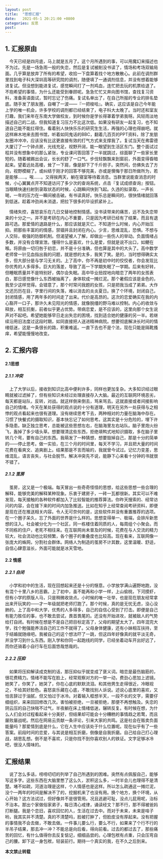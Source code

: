```yaml
---
layout: post
title:  "思想汇报"
date:   2021-05-1 20:21:00 +0800
categories: 反思
post: 
---
```


## 1. 汇报原由

​&#8194;&#8194;今天已经是四月底，马上就是五月了。这个月所遇到的事，可以用魔幻来描述也不为过。先是一场急雨一般的失恋，然后是复试被削没书读了，情场和考场双输局面。几乎算是放弃了所有的希望，收拾一下盘算着找个地方散散心。此前在调剂群里找到电子科大深圳高等研究院的调剂，随便填了一通调剂信息，并没有想着能够进复试。但没想到能进复试，感觉瞬间打了一剂鸡血，连忙把去玩的机票给退了。不抱希望的事情，为什么还能受到眷顾呢。急急忙忙又奔向图书馆，查找复习资料，准备英语面试，暂时忘记了伤痛。复试名单出了，在自己所报的专业的排名垫底。随手发了朋友圈，自嘲了一波——『一把梭哈』。确实，这应该是自己今年能上学的唯一机会，许多学校的调剂都已经结束了，电子科大太晚了。当时还和室友打趣，我们来年在东南大学做校友，到时候你是学长得罩着学弟我呀。风轻雨淡地描述自己的二战，但我知道复习压力不比这次低。如果没有研友一起复习，也不知道自己能不能扛得住。看着别人快快乐乐的研究生生活，再强的心理也得崩吧。就这样麻木地来去图书馆，听着如同鬼话的BBC，翻着几百页的PPT资料，除了发朋友圈冲冲冲，应该没有比这更直接有效的打气方式来支撑我了。复试当天在弗雷德大厦订了一个钟点房，光线充足，视野开阔，能一眼望到生活区东门。整个面试过程并没有想象中的那么紧张，专业课问答回答了一半就跳过，综面聊了一些家长里短的。随着被踢出会议，长长的舒了一口气。步伐轻飘飘来到窗前，外面变得昏暗起来。望着远处高楼，耸了一下肩，像是卸下了千斤担子。突然间，仿佛失去了方向，视野模糊了。或纠结于刚才的回答不够完美，亦或是懊悔于那日所做所为，若是能够……。唉……。又得挨两天，躺在寝室等待着消息。当群里说能查消息的时候，小心翼翼点开不知道访问了多少次的查询系统，点击『复试成绩查询』按钮。当眼睛快速扫射到录取状态的时候，心跳瞬间快到飞起。久违的拟录取，一声长喝，一年的压力在一瞬间被击破。有书读真好。快乐总是瞬间的，很快情绪就回落到低迷。趁着冲劲尚未消退，把拉下很多的毕设抓紧补上。	

​&#8194;&#8194;情绪失控，喜怒哀乐在几日交替地控制情感。没书读带来的痛苦，远不及失恋带来的十分之一。并不是考研在内心不重要，只是因为考研已经有了结果，而且有退路可选。那爱情的退路是什么，那应该就是灭亡。不知道什么时候，内心开始压抑。把那些丰富的的情感，禁锢并且封闭在内心。少言，思维混乱，恐惧。不想与人交际，极强的防御机制。但渴望被人了解，却做出一些伤人的举动。负面情绪占多数，并没有合理宣泄。懂得什么是喜欢，什么是爱，但就是说不出口，如鲠在喉。将原由一切归咎于初恋，并不是十分准确，但也算是其中的大头了。高中数学老师曾一针见血指出我的问题，就是想的太多，我笑了笑。是的，当时想得确实太多，但大部分是与学习无关的。上了高中，你不再是初中时的佼佼者，你会发现比你优秀的人多得多。巨大的落差，导致了高一下学期失眠了一学期。后来有好转，但睡眠质量并不是特别好，偶尔会失眠。高中毕业扭捏地向暗恋了两年的女孩表白，那日感觉像什么东西被抽离了，身体软成一摊烂泥。那个暑假应该是金色的，我至少这样觉得。会错意了，那个时常问我题的女孩，只是把我当成了弟弟。大作文还历历在目，字里行间的失落，难以消去的炎炎夏日。换了个环境，封闭自己，封闭情感，用了两年多的时间走了出来。代价是高昂的。这次的恋爱确实在我的内心豁开一口子，那许久未见阳光的情感，就像脱缰的野马难以控制。内心的收敛与释放，相互抗衡，前者似乎更占优势。带病恋爱，是不应该的，这里向那个女生说声对不起吧。希望她能够早日走出失恋的困境，找到适合她的健康的另一半。若继续沿用旧法度过这段时期，如同直接把人送进精神病院。想要彻底解决长时间的情绪低迷，这是一条很长的路，积重难返。一直下去也不是个法，现在只能是隔靴搔痒，希望能慢慢地改变。

## 2. 汇报内容

#### 2.1思想

##### 2.1.1 冲突

​&#8194;&#8194;上了大学以后，接收到知识比高中便利许多，同样也更加复杂。大多知识经过眼睛就被过滤掉了，但有些知识未经过处理直接存入大脑。最近的互联网环境恶劣，每天都是站队，反转，对战。就这样倒来倒去，骂来骂去。这就直接或者间接影响自己的情绪。今天在某处获得的观点说的十分有道理，明天在另外一处获得与之相悖的观点看起来也很有道理。没有继续思考下去，两种相对的力量在脑海中存在。习惯了快餐式的摄取知识，基本快忘记了如何思考。这其实是十分危险的，埋下许多隐患。缺乏独立思考，总能被这些思想左右，在脑海里左右站队。脑子里炮火纷飞，轰掉了多少墙头草。想要理清这些东西，拒绝填鸭式地知识摄取，多在脑子里转几个弯，要有自己的东西。我萌发了一种猜想，想要毁掉自己，那是十分的简单的——停止思考。做一实验，在三个月的时间里，每天不学习，并且把大量的时间花费在看爽文、追爽剧上。结果那是不言而喻的，我就曾今试过。记忆力变差，思维混乱，语言丧失，与社会脱节。解决冲突先不说，能静下心来看十分钟的书就很不错了。

##### 2.1.2 茧房

​&#8194;&#8194;茧房，这又是一个极端。每天冒出一些奇奇怪怪的思想，给这些思想一些合理的解释，能够完美的解释某种现象。乐衷于建房子，一砖一瓦都很新。其实可以不难发现，每天接触的各种软件都加入了比较智能的推荐算法。你昨天搜索的、经常访问的内容，会在接下来的时间内加急推送。比如在知乎上经常查阅考研资料，即便是现在还在推送相关内容。令人无可奈何的是，这些软件并没有重置推荐的选项。在一个圈子呆久，忘了外面的世界是什么样的。思想变得单一、极端，会排斥新思想的注入。社会被分化为一个社区，同一栋楼住着同质的人，每周组个小聚会。而不同栋的住户，老死不相往来。在互联网尚未普及的时候，花费在与人交流的精力较大，社会流动也比较频繁，各个圈子的重叠度也比较高。现在看来，互联网像一张庞大的蛛网，分割社会群体。网络人为制造的茧房不计其数，这里温暖、舒适，自信心肆意滋长，外面可能就是冰天雪地。

#### 2.2 情感

##### 2.2.1 自闭

​&#8194;&#8194;小学和初中的生活，现在回想起来还是十分的惬意。小学放学满山遍野地跑，没有混个十里八乡的恶霸。上了初中，虽不能再和小学一样，上山偷桃，下河摸虾，但有小学的原版人马，只是稍微收敛点。小时候的唯一壮举，也是现在朋友经常拿出来开玩笑的——才一年级就把老师打跑了。那个时候，真的是无忧无虑，没心没肺的。上了高中和大学，优秀的人多得多，自己的自信心受到了打击。即便是自己有能力胜任的事，也不敢去尝试，畏首畏尾的。还没有开始进攻，就被敌人的气势给打自闭。有时候在想是不是自己把目标定高了，父母的期望太大了。四年混完大学，找个勉强能养活自己的工作不就得了。父母身体健康，还有小妹相互扶持，至于结婚就随缘吧。我被自己的这个想法吓了一跳，但这四年好像真的就平淡无奇，并没学习到什么东西。刚入学和你同一起跑线的同学，已经坐着动车开出好远了，而你还骑着小自行车在后面悠哉悠哉的。

##### 2.2.2 压抑

​&#8194;&#8194;如果将压抑解读成克制的话，那压抑似乎就变成了褒义词。暗恋是最伤脑筋的，很花费精力。情绪不能写在脸上，经常观察对方的一举一动，费劲心思加上滤镜。她笑了，你笑了，她哭了，你在心底的默默流泪。和其他男生走得很近，冷眼视之，不给其好脸色。喜怒哀乐藏在心底，不敢找别人诉说。述说心底里的喜欢，又怕言辞过于油腻，但又怕过于冰冷。对着输入框想半天，一段不长的文字，需要仔细组织，来来回回修改几次。害怕被拒绝，一旦被拒绝，那便不再想触及。失恋的阴云压的自己快喘不过气，半夜躺在床上情绪低迷，辗转反复。有时候在想，为什么人们会对过程看起来十分美好，但结果却可能会十分糟糕的事情趋之若鹜，而且屡败屡战呢。然后在网易云贡献一条评论，引来大家的共鸣。这是社会在贩卖负面能量吗？那爱情到底是什么，它在人生中应该处于什么位置呢。现在似乎有了一些答案。前段时间的恋爱，与其说是相互折磨，倒像是自我折磨。自己给自己打心理战，胡思乱想。倒不是不喜欢，只是你找不到你喜欢别人的铁证。文字足够冰冷吧，很没人情味的。

## 汇报结果

​&#8194;&#8194;说了怎么多话，唠唠叨叨的列举了自己所遇到的困难。突然有点佩服自己，能够写这多字。这些东西在大脑里憋了这么久，淤积这么多，一时半会儿也理得不是清楚。堵不如疏，河道治理是这样，个人情感也是这样。所以怎么疏通这一摊烂泥，没个一两年的时间是解决不了的，挖掘机来了也没有用。换个地方，换个环境，从心开始？这方法试过，但好像并不是很管用。况且逃避可耻，没点儿屁用呢，治标不治本。那出个家做俗家弟子，每日清心戒律，诵读经文？那不行，那不得被爸妈打断腿。我是个恋旧，喜欢回忆的人，生活在过去中。而对于未来，未来是啥子哟，我其实并不清楚。真的不清楚吗，脸被打肿了，但脸皮没有厚起来。没有把握的事情我不会去做，不敢去做。一件事儿要么行，要么不行，如果来了个行不行的半吊子结果，那去冲一冲？不能总是向后看，得向前看。过去的都过去了，那些痛苦的回忆，有什么值得你去反复惦记，细细品尝的。心理包袱有点重，只会压弯自己的腰。卸下这一身包袱，轻装前行。期待一个真实的我，在不久之后到来。

**本文禁止转载**